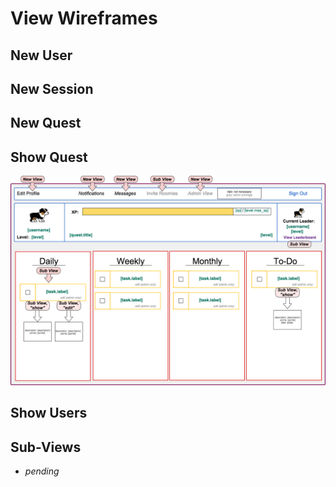 # View Wireframes

## New User

## New Session

## New Quest

## Show Quest
![quest-view]

## Show Users


## Sub-Views
* *pending*

[quest-view]: ./wireframes/quest_view.png
